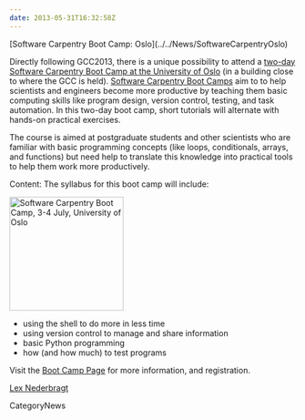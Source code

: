 ```yaml
---
date: 2013-05-31T16:32:58Z
---
```

<div class='newsItemHeader'>[Software Carpentry Boot Camp: Oslo](../../News/SoftwareCarpentryOslo)</div>

Directly following GCC2013, there is a unique possibility to attend a [two-day Software Carpentry Boot Camp at the University of Oslo](http://bit.ly/14EmcSA) (in a building close to where the GCC is held). [Software Carpentry Boot Camps](http://software-carpentry.org/bootcamps/) aim to to help scientists and engineers become more productive by teaching them basic computing skills like program design, version control, testing, and task automation. In this two-day boot camp, short tutorials will alternate with hands-on practical exercises.

The course is aimed at postgraduate students and other scientists who are familiar with basic programming concepts (like loops, conditionals, arrays, and functions) but need help to translate this knowledge into practical tools to help them work more productively.

Content: The syllabus for this boot camp will include:

<div class='right'><a href='http://bit.ly/14EmcSA'><img src='/Images/Logos/SoftwareCarpentryLogo.png' alt='Software Carpentry Boot Camp, 3-4 July, University of Oslo' width="200" /></a></div>

* using the shell to do more in less time
* using version control to manage and share information
* basic Python programming
* how (and how much) to test programs
 
Visit the [Boot Camp Page](http://software-carpentry.org/bootcamps/2013-07-oslo.html) for more information, and registration.

[Lex Nederbragt](http://www.mn.uio.no/cees/english/people/technical/alexajo/)


CategoryNews

